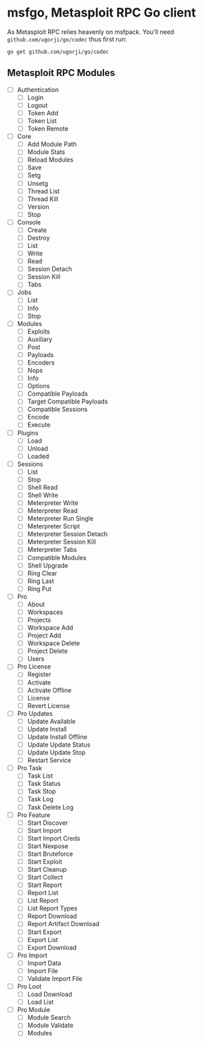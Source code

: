 # msfgo, Metasploit RPC Go client

As Metasploit RPC relies heavenly on msfpack. You'll need ``github.com/ugorji/go/codec`` thus first run:

```
go get github.com/ugorji/go/codec
```

## Metasploit RPC Modules
- [ ] Authentication
    - [ ] Login
    - [ ] Logout
    - [ ] Token Add
    - [ ] Token List
    - [ ] Token Remote
- [ ] Core
    - [ ] Add Module Path
    - [ ] Module Stats
    - [ ] Reload Modules
    - [ ] Save
    - [ ] Setg
    - [ ] Unsetg
    - [ ] Thread List
    - [ ] Thread Kill
    - [ ] Version
    - [ ] Stop
- [ ] Console
    - [ ] Create
    - [ ] Destroy
    - [ ] List
    - [ ] Write
    - [ ] Read
    - [ ] Session Detach
    - [ ] Session Kill
    - [ ] Tabs
- [ ] Jobs
    - [ ] List
    - [ ] Info
    - [ ] Stop
- [ ] Modules
    - [ ] Exploits
    - [ ] Auxiliary
    - [ ] Post
    - [ ] Payloads
    - [ ] Encoders
    - [ ] Nops
    - [ ] Info
    - [ ] Options
    - [ ] Compatible Payloads
    - [ ] Target Compatible Payloads
    - [ ] Compatible Sessions
    - [ ] Encode
    - [ ] Execute
- [ ] Plugins
    - [ ] Load
    - [ ] Unload
    - [ ] Loaded
- [ ] Sessions
    - [ ] List
    - [ ] Stop
    - [ ] Shell Read
    - [ ] Shell Write
    - [ ] Meterpreter Write
    - [ ] Meterpreter Read
    - [ ] Meterpreter Run Single
    - [ ] Meterpreter Script
    - [ ] Meterpreter Session Detach
    - [ ] Meterpreter Session Kill
    - [ ] Meterpreter Tabs
    - [ ] Compatible Modules
    - [ ] Shell Upgrade
    - [ ] Ring Clear
    - [ ] Ring Last
    - [ ] Ring Put
- [ ] Pro
    - [ ] About
    - [ ] Workspaces
    - [ ] Projects
    - [ ] Workspace Add
    - [ ] Project Add
    - [ ] Workspace Delete
    - [ ] Project Delete
    - [ ] Users
- [ ] Pro License
    - [ ] Register
    - [ ] Activate
    - [ ] Activate Offline
    - [ ] License
    - [ ] Revert License
- [ ] Pro Updates
    - [ ] Update Available
    - [ ] Update Install
    - [ ] Update Install Offline
    - [ ] Update Update Status
    - [ ] Update Update Stop
    - [ ] Restart Service
- [ ] Pro Task
    - [ ] Task List
    - [ ] Task Status
    - [ ] Task Stop
    - [ ] Task Log
    - [ ] Task Delete Log
- [ ] Pro Feature
    - [ ] Start Discover
    - [ ] Start Import
    - [ ] Start Import Creds
    - [ ] Start Nexpose
    - [ ] Start Bruteforce
    - [ ] Start Exploit
    - [ ] Start Cleanup
    - [ ] Start Collect
    - [ ] Start Report
    - [ ] Report List
    - [ ] List Report
    - [ ] List Report Types
    - [ ] Report Download
    - [ ] Report Artifact Download
    - [ ] Start Export
    - [ ] Export List
    - [ ] Export Download
- [ ] Pro Import
    - [ ] Import Data
    - [ ] Import File
    - [ ] Validate Import File
- [ ] Pro Loot
    - [ ] Load Download
    - [ ] Load List
- [ ] Pro Module
    - [ ] Module Search
    - [ ] Module Validate
    - [ ] Modules
